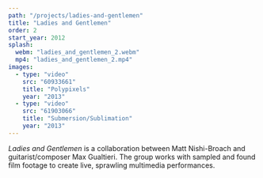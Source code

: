 ```yaml
---
path: "/projects/ladies-and-gentlemen"
title: "Ladies and Gentlemen"
order: 2
start_year: 2012
splash:
  webm: "ladies_and_gentlemen_2.webm"
  mp4: "ladies_and_gentlemen_2.mp4"
images:
  - type: "video"
    src: "60933661"
    title: "Polypixels"
    year: "2013"
  - type: "video"
    src: "61903066"
    title: "Submersion/Sublimation"
    year: "2013"
---
```

_Ladies and Gentlemen_ is a collaboration between Matt Nishi-Broach and guitarist/composer Max Gualtieri. The group works with sampled and found film footage to create live, sprawling multimedia performances.
